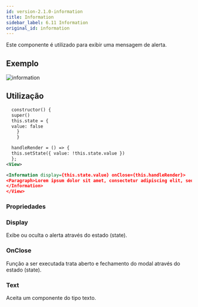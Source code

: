 ```yaml
---
id: version-2.1.0-information
title: Information
sidebar_label: 6.11 Information
original_id: information
---
```


Este componente é utilizado para exibir uma mensagem de alerta.

## Exemplo

![information](assets/images_components/v2.0.0/information.png)

## Utilização

```xml
  constructor() {
  super()
  this.state = {
  value: false
    }
    }

  handleRender = () => {
  this.setState({ value: !this.state.value })
  };
<View>

<Information display={this.state.value} onClose={this.handleRender}>
<Paragraph>Lorem ipsum dolor sit amet, consectetur adipiscing elit, sed do eiusmod tempor incididunt ut labore et dolore magna aliqua.</Paragraph>
</Information>
</View>
```

### Propriedades

### Display

Exibe ou oculta o alerta através do estado (state).

### OnClose

Função a ser executada trata aberto e fechamento do modal  através do estado (state).

### Text

Aceita um componente do tipo texto.
